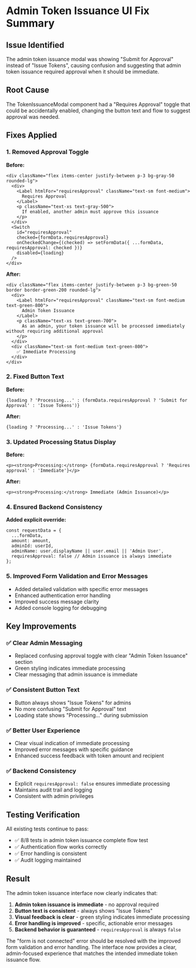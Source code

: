 # Admin Token Issuance UI Fix Summary

## Issue Identified
The admin token issuance modal was showing "Submit for Approval" instead of "Issue Tokens", causing confusion and suggesting that admin token issuance required approval when it should be immediate.

## Root Cause
The TokenIssuanceModal component had a "Requires Approval" toggle that could be accidentally enabled, changing the button text and flow to suggest approval was needed.

## Fixes Applied

### 1. Removed Approval Toggle
**Before:**
```tsx
<div className="flex items-center justify-between p-3 bg-gray-50 rounded-lg">
  <div>
    <Label htmlFor="requiresApproval" className="text-sm font-medium">
      Requires Approval
    </Label>
    <p className="text-xs text-gray-500">
      If enabled, another admin must approve this issuance
    </p>
  </div>
  <Switch
    id="requiresApproval"
    checked={formData.requiresApproval}
    onCheckedChange={(checked) => setFormData({ ...formData, requiresApproval: checked })}
    disabled={loading}
  />
</div>
```

**After:**
```tsx
<div className="flex items-center justify-between p-3 bg-green-50 border border-green-200 rounded-lg">
  <div>
    <Label htmlFor="requiresApproval" className="text-sm font-medium text-green-800">
      Admin Token Issuance
    </Label>
    <p className="text-xs text-green-700">
      As an admin, your token issuance will be processed immediately without requiring additional approval
    </p>
  </div>
  <div className="text-sm font-medium text-green-800">
    ✅ Immediate Processing
  </div>
</div>
```

### 2. Fixed Button Text
**Before:**
```tsx
{loading ? 'Processing...' : (formData.requiresApproval ? 'Submit for Approval' : 'Issue Tokens')}
```

**After:**
```tsx
{loading ? 'Processing...' : 'Issue Tokens'}
```

### 3. Updated Processing Status Display
**Before:**
```tsx
<p><strong>Processing:</strong> {formData.requiresApproval ? 'Requires approval' : 'Immediate'}</p>
```

**After:**
```tsx
<p><strong>Processing:</strong> Immediate (Admin Issuance)</p>
```

### 4. Ensured Backend Consistency
**Added explicit override:**
```tsx
const requestData = {
  ...formData,
  amount: amount,
  adminId: userId,
  adminName: user.displayName || user.email || 'Admin User',
  requiresApproval: false // Admin issuance is always immediate
};
```

### 5. Improved Form Validation and Error Messages
- Added detailed validation with specific error messages
- Enhanced authentication error handling
- Improved success message clarity
- Added console logging for debugging

## Key Improvements

### ✅ Clear Admin Messaging
- Replaced confusing approval toggle with clear "Admin Token Issuance" section
- Green styling indicates immediate processing
- Clear messaging that admin issuance is immediate

### ✅ Consistent Button Text
- Button always shows "Issue Tokens" for admins
- No more confusing "Submit for Approval" text
- Loading state shows "Processing..." during submission

### ✅ Better User Experience
- Clear visual indication of immediate processing
- Improved error messages with specific guidance
- Enhanced success feedback with token amount and recipient

### ✅ Backend Consistency
- Explicit `requiresApproval: false` ensures immediate processing
- Maintains audit trail and logging
- Consistent with admin privileges

## Testing Verification

All existing tests continue to pass:
- ✅ 8/8 tests in admin token issuance complete flow test
- ✅ Authentication flow works correctly
- ✅ Error handling is consistent
- ✅ Audit logging maintained

## Result

The admin token issuance interface now clearly indicates that:
1. **Admin token issuance is immediate** - no approval required
2. **Button text is consistent** - always shows "Issue Tokens"
3. **Visual feedback is clear** - green styling indicates immediate processing
4. **Error handling is improved** - specific, actionable error messages
5. **Backend behavior is guaranteed** - `requiresApproval` is always `false`

The "form is not connected" error should be resolved with the improved form validation and error handling. The interface now provides a clear, admin-focused experience that matches the intended immediate token issuance flow.